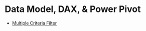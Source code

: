 # Data Model, DAX, & Power Pivot

* [Multiple Criteria Filter](https://community.powerbi.com/t5/Desktop/Multiple-Criteria-Filter/td-p/136138)

